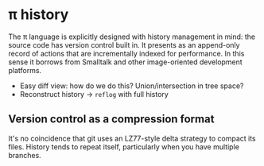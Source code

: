 # π history
The π language is explicitly designed with history management in mind: the source code has version control built in. It presents as an append-only record of actions that are incrementally indexed for performance. In this sense it borrows from Smalltalk and other image-oriented development platforms.

+ Easy diff view: how do we do this? Union/intersection in tree space?
+ Reconstruct history → `reflog` with full history


## Version control as a compression format
It's no coincidence that git uses an LZ77-style delta strategy to compact its files. History tends to repeat itself, particularly when you have multiple branches.
